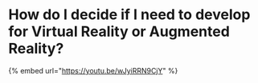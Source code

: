 # How do I decide if I need to develop for Virtual Reality or Augmented Reality?

{% embed url="https://youtu.be/wJyiRRN9CjY" %}



